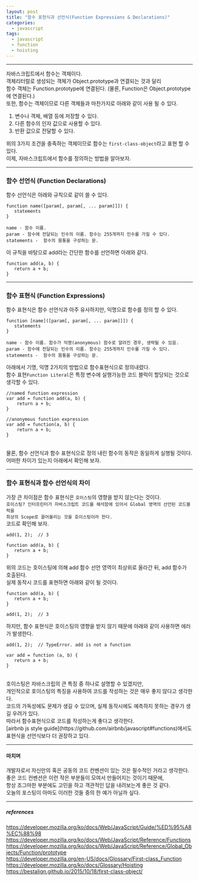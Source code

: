 ```yaml
---
layout: post
title: "함수 표현식과 선언식(Function Expressions & Declarations)"
categories:
  - javascript
tags:
  - javascript
  - function
  - hoisting
---
```

<hr/>

자바스크립트에서 함수는 객체이다.<br>
객체리터럴로 생성되는 객체가 Object.prototype과 연결되는 것과 달리<br>
함수 객체는 Function.prototype에 연결된다. (물론, Function은 Object.prototype에 연결된다.)<br>
또한, 함수는 객체이므로 다른 객체들과 마찬가지로 아래와 같이 사용 될 수 있다.<br>
1. 변수나 객체, 배열 등에 저장할 수 있다.<br>
2. 다른 함수의 인자 값으로 사용할 수 있다.<br>
3. 반환 값으로 전달할 수 있다.<br>

위의 3가지 조건을 충족하는 객체이므로 함수는 ``first-class-object``라고 표현 할 수 있다.<br>
이제, 자바스크립트에서 함수를 정의하는 방법을 알아보자.
<hr/>

### 함수 선언식 (Function Declarations)
함수 선언식은 아래와 규칙으로 같이 쓸 수 있다.<br>
```
function name([param[, param[, ... param]]]) {
   statements
}

name - 함수 이름.
param - 함수에 전달되는 인수의 이름. 함수는 255개까지 인수를 가질 수 있다.
statements -  함수의 몸통을 구성하는 문.
```
이 규칙을 바탕으로 add라는 간단한 함수를 선언하면 아래와 같다.
```
function add(a, b) {
   return a + b;
}
```
<hr/>

### 함수 표현식 (Function Expressions)
함수 표현식은 함수 선언식과 아주 유사하지만, 익명으로 함수를 정의 할 수 있다.<br>
```
function [name]([param[, param[, ... param]]]) {
   statements
}

name - 함수 이름. 함수가 익명(anonymous) 함수로 알려진 경우, 생략될 수 있음.
param - 함수에 전달되는 인수의 이름. 함수는 255개까지 인수를 가질 수 있다.
statements -  함수의 몸통을 구성하는 문.
```
아래에서 기명, 익명 2가지의 방법으로 함수표현식으로 정의내렸다.<br>
함수 표현``Function Literal``은 특정 변수에 실행가능한 코드 블럭이 할당되는 것으로 생각할 수 있다.<br>
```
//named function expression
var add = function add(a, b) {
    return a + b;
}

//anonymous function expression
var add = function(a, b) {
    return a + b;
}
```
<br>
물론, 함수 선언식과 함수 표현식으로 정의 내린 함수의 동작은 동일하게 실행될 것이다.<br>
어떠한 차이가 있는지 아래에서 확인해 보자.
<hr/>

### 함수 표현식과 함수 선언식의 차이
가장 큰 차이점은 함수 표현식은 ``호이스팅``의 영향을 받지 않는다는 것이다.<br>
``호이스팅? 인터프린터가 자바스크립트 코드를 해석함에 있어서 Global 영역의 선언된 코드블럭을``<br>
``최상의 Scope로 끌어올리는 것을 호이스팅이라 한다.``<br>
코드로 확인해 보자.
```
add(1, 2);  // 3

function add(a, b) {
   return a + b;
}
```
위의 코드는 호이스팅에 의해 add 함수 선언 영역이 최상위로 올라간 뒤, add 함수가 호출된다.<br>
실제 동작시 코드를 표현하면 아래와 같이 될 것이다.<br>
```
function add(a, b) {
   return a + b;
}

add(1, 2);  // 3
```
하지만, 함수 표현식은 호이스팅의 영향을 받지 않기 때문에 아래와 같이 사용하면 에러가 발생한다.<br>
```
add(1, 2);  // TypeError. add is not a function

var add = function (a, b) {
   return a + b;
}
```
<br>
호이스팅은 자바스크립의 큰 특징 중 하나로 설명할 수 있겠지만,<br>
개인적으로 호이스팅의 특징을 사용하여 코드를 작성하는 것은 매우 좋지 않다고 생각한다.<br> 
코드의 가독성에도 문제가 생길 수 있으며, 실제 동작시에도 예측하지 못하는 경우가 생길 우려가 있다.<br>
따라서 함수표현식으로 코드를 작성하는게 좋다고 생각한다.<br>
[airbnb js style guide](https://github.com/airbnb/javascript#functions)에서도 표현식을 선언식보다 더 권장하고 있다.<br>
<hr/>

#### 마치며
개발자로서 자신만의 혹은 공동의 코드 컨벤션이 있는 것은 필수적인 거라고 생각한다.<br>
좋은 코드 컨벤션은 이런 작은 부분들이 모여서 만들어지는 것이기 때문에, <br>
항상 조그마한 부분에도 고민을 하고 객관적인 답을 내려보는게 좋은 것 같다.<br>
오늘의 포스팅이 아마도 이러한 것들 중의 한 예가 아닐까 싶다.<br>
<hr/>

##### references
https://developer.mozilla.org/ko/docs/Web/JavaScript/Guide/%ED%95%A8%EC%88%98<br>
https://developer.mozilla.org/ko/docs/Web/JavaScript/Reference/Functions<br>
https://developer.mozilla.org/ko/docs/Web/JavaScript/Reference/Global_Objects/Function/prototype<br>
https://developer.mozilla.org/en-US/docs/Glossary/First-class_Function<br>
https://developer.mozilla.org/ko/docs/Glossary/Hoisting<br>
https://bestalign.github.io/2015/10/18/first-class-object/<br>